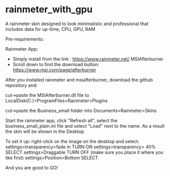 # rainmeter_with_gpu
A rainmeter skin designed to look minimalistic and professional that includes data for up-time, CPU, GPU, RAM



Pre-requirements:

Rainmeter App:
- Simply install from the link : https://www.rainmeter.net/
MSIAfterburner 
- Scroll down to find the download button: https://www.msi.com/page/afterburner

After you installed rainmeter and msiafterburner, download the github repository and: 

cut->paste the MSIAfterburner.dll file to LocalDisk(C:)>ProgramFiles>Rainmeter>Plugins

cut->paste the Business_small folder into Documents>Rainmeter>Skins 


Start the rainmeter app, click "Refresh all", select the business_small_plain.ini file and select "Load" next to the name.
As a result the skin will be shown in the Desktop.

To set it up:
right-click on the image on the desktop and select:
settings>transparency>fade in  TURN ON
settings>transparency> 40%     SELECT
settings>Draggable             TURN OFF (make sure you place it where you like first)
settings>Position>Bottom       SELECT

And you are good to GO!
